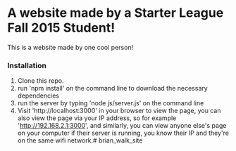 # A website made by a Starter League Fall 2015 Student!

This is a website made by one cool person!

### Installation

1. Clone this repo.
2. run 'npm install' on the command line to download the necessary dependencies
3. run the server by typing 'node js/server.js' on the command line
4. Visit 'http://localhost:3000' in your browser to view the page, you can also view the page via your IP address, so for example 'http://192.168.2.1:3000', and similarly, you can view anyone else's page on your computer if their server is running, you know their IP and they're on the same wifi network.# brian_walk_site
